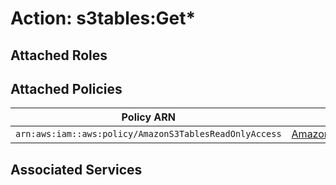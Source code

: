 # Action: s3tables:Get*

## Attached Roles

## Attached Policies

| Policy ARN | Policy Name |
|------------|-------------|
| `arn:aws:iam::aws:policy/AmazonS3TablesReadOnlyAccess` | [AmazonS3TablesReadOnlyAccess](../policies.md#amazons3tablesreadonlyaccess) |

## Associated Services

